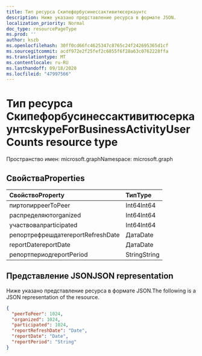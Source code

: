 ```yaml
---
title: Тип ресурса Скипефорбусинессактивитюсеркаунтс
description: Ниже указано представление ресурса в формате JSON.
localization_priority: Normal
doc_type: resourcePageType
ms.prod: ''
author: kszb
ms.openlocfilehash: 30ff0cd66fc4625347c8765c24f242695365d1cf
ms.sourcegitcommit: acdf972e2f25fef2c6855f6f28a63c0762228ffa
ms.translationtype: MT
ms.contentlocale: ru-RU
ms.lasthandoff: 09/18/2020
ms.locfileid: "47997566"
---
```

# <a name="skypeforbusinessactivityusercounts-resource-type"></a><span data-ttu-id="f1e5a-103">Тип ресурса Скипефорбусинессактивитюсеркаунтс</span><span class="sxs-lookup"><span data-stu-id="f1e5a-103">skypeForBusinessActivityUserCounts resource type</span></span>

<span data-ttu-id="f1e5a-104">Пространство имен: microsoft.graph</span><span class="sxs-lookup"><span data-stu-id="f1e5a-104">Namespace: microsoft.graph</span></span>

## <a name="properties"></a><span data-ttu-id="f1e5a-105">Свойства</span><span class="sxs-lookup"><span data-stu-id="f1e5a-105">Properties</span></span>

| <span data-ttu-id="f1e5a-106">Свойство</span><span class="sxs-lookup"><span data-stu-id="f1e5a-106">Property</span></span>          | <span data-ttu-id="f1e5a-107">Тип</span><span class="sxs-lookup"><span data-stu-id="f1e5a-107">Type</span></span>   |
| :---------------- | :----- |
| <span data-ttu-id="f1e5a-108">пиртопир</span><span class="sxs-lookup"><span data-stu-id="f1e5a-108">peerToPeer</span></span>        | <span data-ttu-id="f1e5a-109">Int64</span><span class="sxs-lookup"><span data-stu-id="f1e5a-109">Int64</span></span>  |
| <span data-ttu-id="f1e5a-110">распределяют</span><span class="sxs-lookup"><span data-stu-id="f1e5a-110">organized</span></span>         | <span data-ttu-id="f1e5a-111">Int64</span><span class="sxs-lookup"><span data-stu-id="f1e5a-111">Int64</span></span>  |
| <span data-ttu-id="f1e5a-112">участвовал</span><span class="sxs-lookup"><span data-stu-id="f1e5a-112">participated</span></span>      | <span data-ttu-id="f1e5a-113">Int64</span><span class="sxs-lookup"><span data-stu-id="f1e5a-113">Int64</span></span>  |
| <span data-ttu-id="f1e5a-114">репортрефрешдате</span><span class="sxs-lookup"><span data-stu-id="f1e5a-114">reportRefreshDate</span></span> | <span data-ttu-id="f1e5a-115">Дата</span><span class="sxs-lookup"><span data-stu-id="f1e5a-115">Date</span></span>   |
| <span data-ttu-id="f1e5a-116">reportDate</span><span class="sxs-lookup"><span data-stu-id="f1e5a-116">reportDate</span></span>        | <span data-ttu-id="f1e5a-117">Дата</span><span class="sxs-lookup"><span data-stu-id="f1e5a-117">Date</span></span>   |
| <span data-ttu-id="f1e5a-118">репортпериод</span><span class="sxs-lookup"><span data-stu-id="f1e5a-118">reportPeriod</span></span>      | <span data-ttu-id="f1e5a-119">String</span><span class="sxs-lookup"><span data-stu-id="f1e5a-119">String</span></span> |

## <a name="json-representation"></a><span data-ttu-id="f1e5a-120">Представление JSON</span><span class="sxs-lookup"><span data-stu-id="f1e5a-120">JSON representation</span></span>

<span data-ttu-id="f1e5a-121">Ниже указано представление ресурса в формате JSON.</span><span class="sxs-lookup"><span data-stu-id="f1e5a-121">The following is a JSON representation of the resource.</span></span>

<!-- {
  "blockType": "resource",
  "@odata.type": "microsoft.graph.skypeForBusinessActivityUserCounts"
} -->

```json
{
  "peerToPeer": 1024,
  "organized": 1024,
  "participated": 1024,
  "reportRefreshDate": "Date",
  "reportDate": "Date",
  "reportPeriod": "String"
}
```


